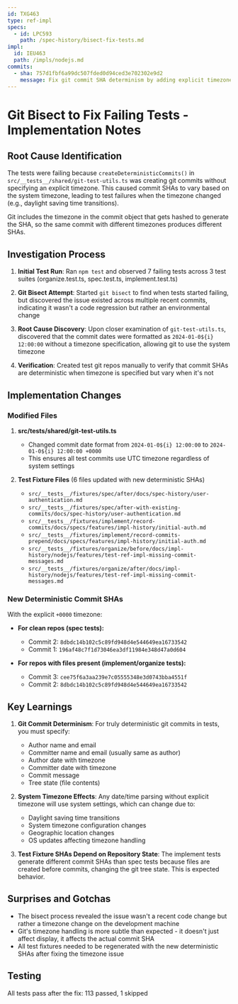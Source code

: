 ```yaml
---
id: TXG463
type: ref-impl
specs:
  - id: LPC593
    path: /spec-history/bisect-fix-tests.md
impl:
  id: IEU463
  path: /impls/nodejs.md
commits:
  - sha: 757d1fbf6a99dc507fded0d94ced3e702302e9d2
    message: Fix git commit SHA determinism by adding explicit timezone
---
```


# Git Bisect to Fix Failing Tests - Implementation Notes

## Root Cause Identification

The tests were failing because `createDeterministicCommits()` in `src/__tests__/shared/git-test-utils.ts` was creating git commits without specifying an explicit timezone. This caused commit SHAs to vary based on the system timezone, leading to test failures when the timezone changed (e.g., daylight saving time transitions).

Git includes the timezone in the commit object that gets hashed to generate the SHA, so the same commit with different timezones produces different SHAs.

## Investigation Process

1. **Initial Test Run**: Ran `npm test` and observed 7 failing tests across 3 test suites (organize.test.ts, spec.test.ts, implement.test.ts)

2. **Git Bisect Attempt**: Started `git bisect` to find when tests started failing, but discovered the issue existed across multiple recent commits, indicating it wasn't a code regression but rather an environmental change

3. **Root Cause Discovery**: Upon closer examination of `git-test-utils.ts`, discovered that the commit dates were formatted as `2024-01-0${i} 12:00:00` without a timezone specification, allowing git to use the system timezone

4. **Verification**: Created test git repos manually to verify that commit SHAs are deterministic when timezone is specified but vary when it's not

## Implementation Changes

### Modified Files

1. **src/**tests**/shared/git-test-utils.ts**
   - Changed commit date format from `2024-01-0${i} 12:00:00` to `2024-01-0${i} 12:00:00 +0000`
   - This ensures all test commits use UTC timezone regardless of system settings

2. **Test Fixture Files** (6 files updated with new deterministic SHAs)
   - `src/__tests__/fixtures/spec/after/docs/spec-history/user-authentication.md`
   - `src/__tests__/fixtures/spec/after-with-existing-commits/docs/spec-history/user-authentication.md`
   - `src/__tests__/fixtures/implement/record-commits/docs/specs/features/impl-history/initial-auth.md`
   - `src/__tests__/fixtures/implement/record-commits-prepend/docs/specs/features/impl-history/initial-auth.md`
   - `src/__tests__/fixtures/organize/before/docs/impl-history/nodejs/features/test-ref-impl-missing-commit-messages.md`
   - `src/__tests__/fixtures/organize/after/docs/impl-history/nodejs/features/test-ref-impl-missing-commit-messages.md`

### New Deterministic Commit SHAs

With the explicit `+0000` timezone:

- **For clean repos (spec tests):**
  - Commit 2: `8dbdc14b102c5c89fd948d4e544649ea16733542`
  - Commit 1: `196af48c7f1d73046ea3df11984e348d47a0d604`

- **For repos with files present (implement/organize tests):**
  - Commit 3: `cee75f6a3aa239e7c05555348e3d0743bba4551f`
  - Commit 2: `8dbdc14b102c5c89fd948d4e544649ea16733542`

## Key Learnings

1. **Git Commit Determinism**: For truly deterministic git commits in tests, you must specify:
   - Author name and email
   - Committer name and email (usually same as author)
   - Author date with timezone
   - Committer date with timezone
   - Commit message
   - Tree state (file contents)

2. **System Timezone Effects**: Any date/time parsing without explicit timezone will use system settings, which can change due to:
   - Daylight saving time transitions
   - System timezone configuration changes
   - Geographic location changes
   - OS updates affecting timezone handling

3. **Test Fixture SHAs Depend on Repository State**: The implement tests generate different commit SHAs than spec tests because files are created before commits, changing the git tree state. This is expected behavior.

## Surprises and Gotchas

- The bisect process revealed the issue wasn't a recent code change but rather a timezone change on the development machine
- Git's timezone handling is more subtle than expected - it doesn't just affect display, it affects the actual commit SHA
- All test fixtures needed to be regenerated with the new deterministic SHAs after fixing the timezone issue

## Testing

All tests pass after the fix: 113 passed, 1 skipped
